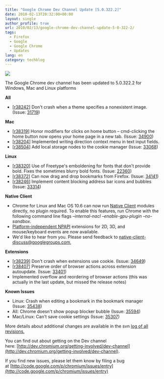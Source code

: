 ```yaml
---
title: "Google Chrome Dev Channel Update [5.0.322.2]"
date: 2010-02-13T20:32:00+00:00
layout: single
author_profile: true
url: 2010/02/13/google-chrome-dev-channel-update-5-0-322-2/
tags:
  - Firefox
  - Google
  - Google Chrome
  - Updates
lang: en
category: techblog
---
```

[![](http://1.bp.blogspot.com/_vaUVXcmC3OI/S3cFmkLNMsI/AAAAAAAAA8Y/EeWgQfQ8vd0/s640/chromelogo.png)](http://1.bp.blogspot.com/_vaUVXcmC3OI/S3cFmkLNMsI/AAAAAAAAA8Y/EeWgQfQ8vd0/s1600-h/chromelogo.png)

The Google Chrome dev channel has been updated to 5.0.322.2 for Windows, Mac and Linux platforms

**All**

  * \[[r38242](http://src.chromium.org/viewvc/chrome?view=rev&revision=38242)\] Don't crash when a theme specifies a nonexistent image. (Issue: [31719](http://code.google.com/p/chromium/issues/detail?id=31719))

**Mac**

  * \[[r38319](http://src.chromium.org/viewvc/chrome?view=rev&revision=38319)\] Honor modifiers for clicks on home button – cmd-clicking the home button now opens your home page in a new tab. (Issue: [34900](http://code.google.com/p/chromium/issues/detail?id=34900))
  * \[[r38204](http://src.chromium.org/viewvc/chrome?view=rev&revision=38204 "r38204")\] Implemented writing direction context menu in text input fields.
  * \[[r38504](http://src.chromium.org/viewvc/chrome?view=rev&revision=38504)\] Add local storage nodes to the cookie manager (Issue: [33068](http://code.google.com/p/chromium/issues/detail?id=33068))

**Linux**

  * \[[r38320](http://src.chromium.org/viewvc/chrome?view=rev&revision=38320)\] Use of Freetype's emboldening for fonts that don't provide bold. Fixes the sometimes blurry bold fonts. (Issue: [22360](http://code.google.com/p/chromium/issues/detail?id=22360))
  * \[[r38372](http://src.chromium.org/viewvc/chrome?view=rev&revision=38372)\] Can now drag and drop bookmarks from Firefox. (Issue: [34141](http://code.google.com/p/chromium/issues/detail?id=34141))
  * \[[r38246](http://src.chromium.org/viewvc/chrome?view=rev&revision=38246)\] Implement content blocking address bar icons and bubbles (Issue: [33314](http://code.google.com/p/chromium/issues/detail?id=33314))

**Native Client**

* Chrome for Linux and Mac OS 10.6 can now run [Native Client](http://code.google.com/p/nativeclient/) modules directly, no plugin required. To enable this features, run Chrome with the following command line flags _–internal-nacl –enable-gpu-plugin –no-sandbox_.
* [Platform-independent NPAPI](https://wiki.mozilla.org/Plugins:PlatformIndependentNPAPI) extensions for 2D, 3D, and mouse/keyboard events are now available.
* We'd like to hear from you. Please send feedback to [native-client-discuss@googlegroups.com](mailto:native-client-discuss@googlegroups.com),

**Extensions**

* \[[r38239](http://src.chromium.org/viewvc/chrome?view=rev&revision=38239)\] Don't crash when extensions use cookie. (Issue: [34649](http://code.google.com/p/chromium/issues/detail?id=34649)) 
* \[[r38407](http://src.chromium.org/viewvc/chrome?view=rev&revision=38407)\] Preserve order of browser actions across extension autoupdate. (Issue: [33401](http://code.google.com/p/chromium/issues/detail?id=33401)) 
* Implemented overflow and reordering of browser actions (this was actually in the last update, but missed the release notes)

**Known Issues**

* Linux: Crash when editing a bookmark in the bookmark manager (Issue: [35438](http://code.google.com/p/chromium/issues/detail?id=35438 "35438"))
* All: Chrome doesn't show popup blocker bubble (Issue: [35594](http://code.google.com/p/chromium/issues/detail?id=35594))
* Mac/Linux: Can't save cookie settings (Issue: [35307](http://code.google.com/p/chromium/issues/detail?id=35307))


More details about additional changes are available in the svn [log of all revisions.](http://build.chromium.org/buildbot/perf/dashboard/ui/changelog.html?url=/trunk/src&range=38504:38070&mode=html "log of all revision")

You can find out about getting on the Dev channel here: [http://dev.chromium.org/getting-involved/dev-channel](http://dev.chromium.org/getting-involved/dev-channel).

If you find new issues, please let them know by filing a bug at [http://code.google.com/p/chromium/issues/entry](http://code.google.com/p/chromium/issues/entry)